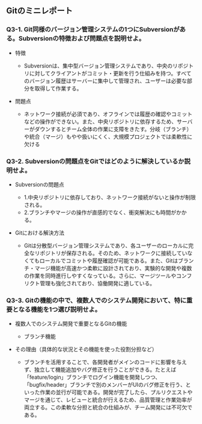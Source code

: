 ## Gitのミニレポート
### Q3-1. Git同様のバージョン管理システムの1つにSubversionがある。Subversionの特徴および問題点を説明せよ。
* 特徴
   * Subversionは、集中型バージョン管理システムであり、中央のリポジトリに対してクライアントがコミット・更新を行う仕組みを持つ。すべてのバージョン履歴はサーバーに集中して管理され、ユーザーは必要な部分を取得して作業する。

* 問題点
   * ネットワーク接続が必須であり、オフラインでは履歴の確認やコミットなどの操作ができない。また、中央リポジトリに依存するため、サーバーがダウンするとチーム全体の作業に支障をきたす。分岐（ブランチ）や統合（マージ）もやや扱いにくく、大規模プロジェクトでは柔軟性に欠ける

### Q3-2. Subversionの問題点をGitではどのように解決しているか説明せよ。
* Subversionの問題点
   * 1.中央リポジトリに依存しており、ネットワーク接続がないと操作が制限される。
   * 2.ブランチやマージの操作が直感的でなく、衝突解決にも時間がかかる。

* Gitにおける解決方法
   * Gitは分散型バージョン管理システムであり、各ユーザーのローカルに完全なリポジトリが保存される。そのため、ネットワークに接続していなくてもローカルでコミットや履歴確認が可能である。また、Gitはブランチ・マージ機能が高速かつ柔軟に設計されており、実験的な開発や複数の作業を同時進行しやすくなっている。さらに、マージツールやコンフリクト管理も強化されており、協働開発に適している。

### Q3-3. Gitの機能の中で、複数人でのシステム開発において、特に重要となる機能を1つ選び説明せよ。
* 複数人でのシステム開発で重要となるGitの機能
    * ブランチ機能

* その理由（具体的な状況とその機能を使った役割分担など）
    * ブランチを活用することで、各開発者がメインのコードに影響を与えず、独立して機能追加やバグ修正を行うことができる。たとえば「feature/login」ブランチでログイン機能を開発しつつ、「bugfix/header」ブランチで別のメンバーがUIのバグ修正を行う、といった作業の並行が可能である。開発が完了したら、プルリクエストやマージを通じて、レビューと統合が行えるため、品質管理と作業効率が両立する。この柔軟な分担と統合の仕組みが、チーム開発には不可欠である。